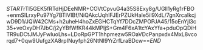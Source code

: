 $START$rTI5GEK5fRTdHjDEeNMR+COVtCpvuG4a35S8Exy8g/UGll1yRg1rFBO+enmSILrxyPu97Yg7BTIVIBf/NiQAkcUqhIFJErPZUkHaIe5il9XdL/7gnXrcaIkcjwD9D1/JQW42CMs+h2uheH4hoZxEGHCTqYf7DDcZMPOPJA45/15oEnYjl3c35+veOxyDH7JbC/j2yYBfWfKR44kMPIjS+Gm4F6xA1tcYAxYfa+pduOpQDiHTR9uDCtJMJyFwIuoLhs+LDoRpGPT1hhpmezw5ROaVDcPanpxdx4MxL8vcorqd7+0qw9UufgzXA8rpINuyfph26NtNI9YrZrfLraBDcw==$END$